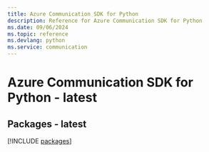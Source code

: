 ```yaml
---
title: Azure Communication SDK for Python
description: Reference for Azure Communication SDK for Python
ms.date: 09/06/2024
ms.topic: reference
ms.devlang: python
ms.service: communication
---
```

# Azure Communication SDK for Python - latest
## Packages - latest
[!INCLUDE [packages](communication-index.md)]